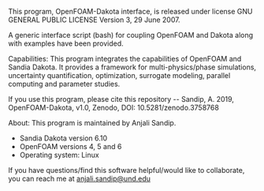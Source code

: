 This program, OpenFOAM-Dakota interface, is released under license GNU GENERAL PUBLIC LICENSE Version 3, 29 June 2007.

A generic interface script (bash) for coupling OpenFOAM and Dakota along with examples have been provided.

Capabilities: This program integrates the capabilities of OpenFOAM and Sandia Dakota. It provides a framework for multi-physics/phase simulations, uncertainty quantification, optimization, surrogate modeling, parallel computing and parameter studies.

If you use this program, please cite this repository -- Sandip, A. 2019, OpenFOAM-Dakota, v1.0, Zenodo, DOI: 10.5281/zenodo.3758768

About: This program is maintained by Anjali Sandip.

 - Sandia Dakota version 6.10
 - OpenFOAM versions 4, 5 and 6
 - Operating system: Linux

If you have questions/find this software helpful/would like to collaborate, you can reach me at anjali.sandip@und.edu
